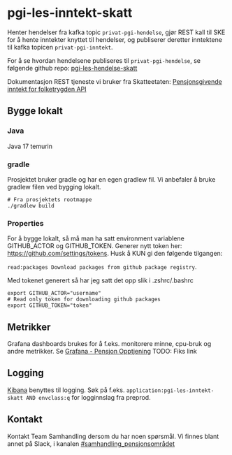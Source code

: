 # pgi-les-inntekt-skatt
Henter hendelser fra kafka topic ```privat-pgi-hendelse```, 
gjør REST kall til SKE for å hente inntekter knyttet til hendelser, 
og publiserer deretter inntektene til kafka topicen ```privat-pgi-inntekt```.

For å se hvordan hendelsene publiseres til ```privat-pgi-hendelse```, se følgende github repo: [pgi-les-hendelse-skatt](https://github.com/navikt/pgi-les-hendelse-skatt/)

Dokumentasjon REST tjeneste vi bruker fra Skatteetaten: [Pensjonsgivende inntekt for folketrygden API](https://skatteetaten.github.io/api-dokumentasjon/api/pgi_folketrygden) 

## Bygge lokalt

### Java
Java 17 temurin
### gradle
Prosjektet bruker gradle og har en egen gradlew fil. Vi anbefaler å bruke gradlew filen ved bygging lokalt.
```
# Fra prosjektets rootmappe
./gradlew build
```

### Properties
For å bygge lokalt, så må man ha satt environment variablene GITHUB_ACTOR og GITHUB_TOKEN.
Generer nytt token her: https://github.com/settings/tokens. Husk å KUN gi den følgende tilgangen:

```read:packages Download packages from github package registry```.

Med tokenet generert så har jeg satt det opp slik i .zshrc/.bashrc
```
export GITHUB_ACTOR="username"
# Read only token for downloading github packages
export GITHUB_TOKEN="token"
```
 
## Metrikker
Grafana dashboards brukes for å f.eks. monitorere minne, cpu-bruk og andre metrikker.
Se [Grafana - Pensjon Opptjening](https://grafana.nav.cloud.nais.io/dashboards/f/TCcNd81Gz/pensjons-opptjening) TODO: Fiks link

## Logging
[Kibana](https://logs.adeo.no/app/kibana) benyttes til logging. Søk på f.eks. ```application:pgi-les-inntekt-skatt AND envclass:q``` for logginnslag fra preprod.

## Kontakt
Kontakt Team Samhandling dersom du har noen spørsmål. Vi finnes blant annet på Slack, i kanalen [#samhandling_pensjonsområdet](https://nav-it.slack.com/archives/CQ08JC3UG)


